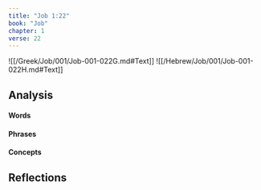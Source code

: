 ```yaml
---
title: "Job 1:22"
book: "Job"
chapter: 1
verse: 22
---
```

![[/Greek/Job/001/Job-001-022G.md#Text]]
![[/Hebrew/Job/001/Job-001-022H.md#Text]]

## Analysis

#### Words

#### Phrases

#### Concepts

## Reflections
